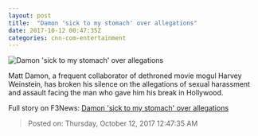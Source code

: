 ```yaml
---
layout: post
title:  "Damon 'sick to my stomach' over allegations"
date: 2017-10-12 00:47:35Z
categories: cnn-com-entertainment
---
```


![Damon 'sick to my stomach' over allegations](http://i2.cdn.cnn.com/cnnnext/dam/assets/171010130414-matt-damon-super-tease.jpg)

Matt Damon, a frequent collaborator of dethroned movie mogul Harvey Weinstein, has broken his silence on the allegations of sexual harassment and assault facing the man who gave him his break in Hollywood.


Full story on F3News: [Damon 'sick to my stomach' over allegations](http://www.f3nws.com/n/T3FCyC)

> Posted on: Thursday, October 12, 2017 12:47:35 AM
